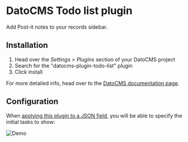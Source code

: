 # DatoCMS Todo list plugin

Add Post-it notes to your records sidebar.

## Installation

1. Head over the *Settings > Plugins* section of your DatoCMS project
2. Search for the "datocms-plugin-todo-list" plugin
3. Click install

For more detailed info, head over to the [DatoCMS documentation page](https://www.datocms.com/docs/plugins/install/).

## Configuration

When [applying this plugin to a JSON field](https://www.datocms.com/docs/plugins/install/#assigning-a-plugin-to-a-field), you will be able to specify the initial tasks to show:

![Demo](https://raw.githubusercontent.com/datocms/plugins/master/todo-list/docs/settings.png)
